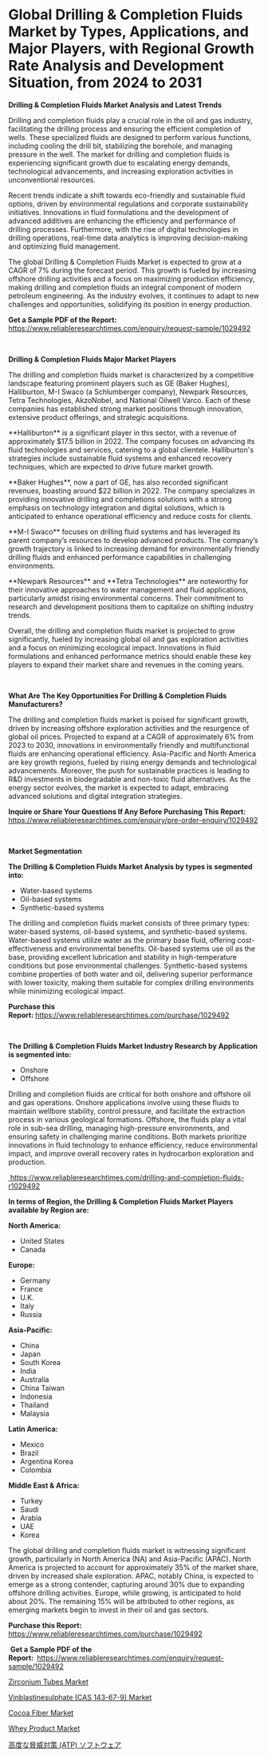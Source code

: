 <p><h1>Global Drilling & Completion Fluids Market by Types, Applications, and Major Players, with Regional Growth Rate Analysis and Development Situation, from 2024 to 2031</h1></p><p><strong>Drilling & Completion Fluids Market Analysis and Latest Trends</strong></p>
<p><p>Drilling and completion fluids play a crucial role in the oil and gas industry, facilitating the drilling process and ensuring the efficient completion of wells. These specialized fluids are designed to perform various functions, including cooling the drill bit, stabilizing the borehole, and managing pressure in the well. The market for drilling and completion fluids is experiencing significant growth due to escalating energy demands, technological advancements, and increasing exploration activities in unconventional resources.</p><p>Recent trends indicate a shift towards eco-friendly and sustainable fluid options, driven by environmental regulations and corporate sustainability initiatives. Innovations in fluid formulations and the development of advanced additives are enhancing the efficiency and performance of drilling processes. Furthermore, with the rise of digital technologies in drilling operations, real-time data analytics is improving decision-making and optimizing fluid management.</p><p>The global Drilling & Completion Fluids Market is expected to grow at a CAGR of 7% during the forecast period. This growth is fueled by increasing offshore drilling activities and a focus on maximizing production efficiency, making drilling and completion fluids an integral component of modern petroleum engineering. As the industry evolves, it continues to adapt to new challenges and opportunities, solidifying its position in energy production.</p></p>
<p><strong>Get a Sample PDF of the Report:&nbsp;</strong> <a href="https://www.reliableresearchtimes.com/enquiry/request-sample/1029492">https://www.reliableresearchtimes.com/enquiry/request-sample/1029492</a></p>
<p>&nbsp;</p>
<p><strong>Drilling & Completion Fluids Major Market Players</strong></p>
<p><p>The drilling and completion fluids market is characterized by a competitive landscape featuring prominent players such as GE (Baker Hughes), Halliburton, M-I Swaco (a Schlumberger company), Newpark Resources, Tetra Technologies, AkzoNobel, and National Oilwell Varco. Each of these companies has established strong market positions through innovation, extensive product offerings, and strategic acquisitions.</p><p>**Halliburton** is a significant player in this sector, with a revenue of approximately $17.5 billion in 2022. The company focuses on advancing its fluid technologies and services, catering to a global clientele. Halliburton's strategies include sustainable fluid systems and enhanced recovery techniques, which are expected to drive future market growth.</p><p>**Baker Hughes**, now a part of GE, has also recorded significant revenues, boasting around $22 billion in 2022. The company specializes in providing innovative drilling and completions solutions with a strong emphasis on technology integration and digital solutions, which is anticipated to enhance operational efficiency and reduce costs for clients.</p><p>**M-I Swaco** focuses on drilling fluid systems and has leveraged its parent company’s resources to develop advanced products. The company’s growth trajectory is linked to increasing demand for environmentally friendly drilling fluids and enhanced performance capabilities in challenging environments.</p><p>**Newpark Resources** and **Tetra Technologies** are noteworthy for their innovative approaches to water management and fluid applications, particularly amidst rising environmental concerns. Their commitment to research and development positions them to capitalize on shifting industry trends.</p><p>Overall, the drilling and completion fluids market is projected to grow significantly, fueled by increasing global oil and gas exploration activities and a focus on minimizing ecological impact. Innovations in fluid formulations and enhanced performance metrics should enable these key players to expand their market share and revenues in the coming years.</p></p>
<p>&nbsp;</p>
<p><strong>What Are The Key Opportunities For Drilling & Completion Fluids Manufacturers?</strong></p>
<p><p>The drilling and completion fluids market is poised for significant growth, driven by increasing offshore exploration activities and the resurgence of global oil prices. Projected to expand at a CAGR of approximately 6% from 2023 to 2030, innovations in environmentally friendly and multifunctional fluids are enhancing operational efficiency. Asia-Pacific and North America are key growth regions, fueled by rising energy demands and technological advancements. Moreover, the push for sustainable practices is leading to R&D investments in biodegradable and non-toxic fluid alternatives. As the energy sector evolves, the market is expected to adapt, embracing advanced solutions and digital integration strategies.</p></p>
<p><strong>Inquire or Share Your Questions If Any Before Purchasing This Report:</strong> <a href="https://www.reliableresearchtimes.com/enquiry/pre-order-enquiry/1029492">https://www.reliableresearchtimes.com/enquiry/pre-order-enquiry/1029492</a></p>
<p>&nbsp;</p>
<p><strong>Market Segmentation</strong></p>
<p><strong>The Drilling & Completion Fluids Market Analysis by types is segmented into:</strong></p>
<p><ul><li>Water-based systems</li><li>Oil-based systems</li><li>Synthetic-based systems</li></ul></p>
<p><p>The drilling and completion fluids market consists of three primary types: water-based systems, oil-based systems, and synthetic-based systems. Water-based systems utilize water as the primary base fluid, offering cost-effectiveness and environmental benefits. Oil-based systems use oil as the base, providing excellent lubrication and stability in high-temperature conditions but pose environmental challenges. Synthetic-based systems combine properties of both water and oil, delivering superior performance with lower toxicity, making them suitable for complex drilling environments while minimizing ecological impact.</p></p>
<p><strong>Purchase this Report:&nbsp;</strong><a href="https://www.reliableresearchtimes.com/purchase/1029492">https://www.reliableresearchtimes.com/purchase/1029492</a></p>
<p>&nbsp;</p>
<p><strong>The Drilling & Completion Fluids Market Industry Research by Application is segmented into:</strong></p>
<p><ul><li>Onshore</li><li>Offshore</li></ul></p>
<p><p>Drilling and completion fluids are critical for both onshore and offshore oil and gas operations. Onshore applications involve using these fluids to maintain wellbore stability, control pressure, and facilitate the extraction process in various geological formations. Offshore, the fluids play a vital role in sub-sea drilling, managing high-pressure environments, and ensuring safety in challenging marine conditions. Both markets prioritize innovations in fluid technology to enhance efficiency, reduce environmental impact, and improve overall recovery rates in hydrocarbon exploration and production.</p></p>
<p><a href="https://www.reliableresearchtimes.com/drilling-and-completion-fluids-r1029492">&nbsp;https://www.reliableresearchtimes.com/drilling-and-completion-fluids-r1029492</a></p>
<p><strong>In terms of Region, the Drilling & Completion Fluids Market Players available by Region are:</strong></p>
<p>
    <p> <strong> North America: </strong>
        <ul>
            <li>United States</li>
            <li>Canada</li>
        </ul>
        </p> 
    <p> <strong> Europe: </strong>
        <ul>
            <li>Germany</li>
            <li>France</li>
            <li>U.K.</li>
            <li>Italy</li>
            <li>Russia</li>
        </ul>
        </p> 
    <p> <strong> Asia-Pacific: </strong>
        <ul>
            <li>China</li>
            <li>Japan</li>
            <li>South Korea</li>
            <li>India</li>
            <li>Australia</li>
            <li>China Taiwan</li>
            <li>Indonesia</li>
            <li>Thailand</li>
            <li>Malaysia</li>
        </ul>
        </p> 
    <p> <strong> Latin America: </strong>
        <ul>
            <li>Mexico</li>
            <li>Brazil</li>
            <li>Argentina Korea</li>
            <li>Colombia</li>
        </ul>
        </p> 
    <p> <strong> Middle East & Africa: </strong>
        <ul>
            <li>Turkey</li>
            <li>Saudi</li>
            <li>Arabia</li>
            <li>UAE</li>
            <li>Korea</li>
        </ul>
    </p>
    </p>
<p><p>The global drilling and completion fluids market is witnessing significant growth, particularly in North America (NA) and Asia-Pacific (APAC). North America is projected to account for approximately 35% of the market share, driven by increased shale exploration. APAC, notably China, is expected to emerge as a strong contender, capturing around 30% due to expanding offshore drilling activities. Europe, while growing, is anticipated to hold about 20%. The remaining 15% will be attributed to other regions, as emerging markets begin to invest in their oil and gas sectors.</p></p>
<p><strong>Purchase this Report: </strong><a href="https://www.reliableresearchtimes.com/purchase/1029492">https://www.reliableresearchtimes.com/purchase/1029492</a></p>
<p>&nbsp;<strong>Get a Sample PDF of the Report:&nbsp;&nbsp;</strong><a href="https://www.reliableresearchtimes.com/enquiry/request-sample/1029492">https://www.reliableresearchtimes.com/enquiry/request-sample/1029492</a></p>
<p><strong></strong></p>
<p><p><a href="https://issuu.com/reportprime-2/docs/zirconium-tubes-market-size-2030.pp_fa842bf91d7d56">Zirconium Tubes Market</a></p><p><a href="https://github.com/globismark/Market-Research-Report-List-5/blob/main/vinblastinesulphate-cas-143-67-9-market.md">Vinblastinesulphate (CAS 143-67-9) Market</a></p><p><a href="https://medium.com/@carriswwfmas/the-market-study-covers-the-cocoa-fiber-market-across-various-segments-a8f92fa62b01">Cocoa Fiber Market</a></p><p><a href="https://www.linkedin.com/pulse/whey-product-market-size-share-analysis-growth-trends-hwaoc?trackingId=JRYwBqFCTlax8uAZ2YIg9g%3D%3D">Whey Product Market</a></p><p><a href="https://medium.com/@taniawisozk/%E9%AB%98%E5%BA%A6%E3%81%AA%E8%84%85%E5%A8%81%E4%BF%9D%E8%AD%B7-atp-%E3%82%BD%E3%83%95%E3%83%88%E3%82%A6%E3%82%A7%E3%82%A2%E5%B8%82%E5%A0%B4%E3%81%AE%E6%88%90%E9%95%B7-%E5%B8%82%E5%A0%B4%E3%82%BB%E3%82%B0%E3%83%A1%E3%83%B3%E3%83%86%E3%83%BC%E3%82%B7%E3%83%A7%E3%83%B3%E5%8F%8A%E3%81%B3%E5%9C%B0%E5%9F%9F%E5%88%86%E6%9E%90-2031%E5%B9%B4%E3%81%AE%E3%82%B0%E3%83%AD%E3%83%BC%E3%83%90%E3%83%AB%E4%BA%88%E6%B8%AC-17eeb5c730ea?postPublishedType=initial">高度な脅威対策 (ATP) ソフトウェア</a></p></p>